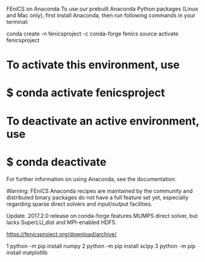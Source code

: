 FEniCS on Anaconda
To use our prebuilt Anaconda Python packages (Linux and Mac only), first install Anaconda, then run following commands in your terminal:

conda create -n fenicsproject -c conda-forge fenics
source activate fenicsproject

# To activate this environment, use
#
#     $ conda activate fenicsproject
#                     
# To deactivate an active environment, use
#
#     $ conda deactivate

For further information on using Anaconda, see the documentation.

Warning: FEniCS Anaconda recipes are maintained by the community and distributed binary packages do not have a full feature set yet, especially regarding sparse direct solvers and input/output facilities.

Update. 2017.2.0 release on conda-forge features MUMPS direct solver, but lacks SuperLU_dist and MPI-enabled HDF5.

https://fenicsproject.org/download/archive/


1     python -m pip install numpy
2     python -m pip install scipy
3     python -m pip install matplotlib
